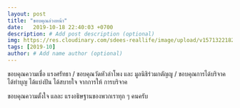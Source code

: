 ```yaml
---
layout: post
title: "ขอบคุณล่วงหน้า"
date:   2019-10-18 22:40:03 +0700
description: # Add post description (optional)
img: https://res.cloudinary.com/sdees-reallife/image/upload/v1571322182/IMG_9297.jpg # Add image post (optional)
tags: [2019-10]
author: # Add name author (optional)
---
```

ขอบคุณความเชื่อ แรงศรัทธา / ขอบคุณวัดหัวลำโพง และ มูลนิธิร่วมกตัญญู / ขอบคุณการได้บริจาค ได้ทำบุญ ได้แบ่งปัน ได้สบายใจ จากการให้ การบริจาค

<i class="fa fa-child" style="color:plum"></i>

ขอบคุณความตั้งใจ แลละ แรงอธิษฐานของพวกเราทุก ๆ คนครับ
